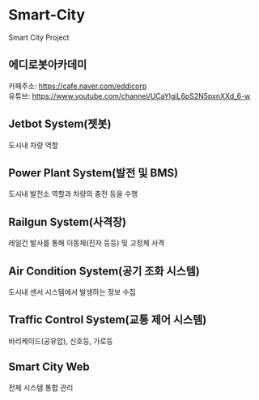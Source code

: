 # Smart-City
Smart City Project

## 에디로봇아카데미

카페주소: https://cafe.naver.com/eddicorp  
유튜브: https://www.youtube.com/channel/UCaYlgiL6pS2N5pxnXXd_6-w  

## Jetbot System(젯봇)

도시내 차량 역할  

## Power Plant System(발전 및 BMS)

도시내 발전소 역할과 차량의 충전 등을 수행  

## Railgun System(사격장)

레일건 발사를 통해 이동체(진자 등등) 및 고정체 사격

## Air Condition System(공기 조화 시스템)

도시내 센서 시스템에서 발생하는 정보 수집

## Traffic Control System(교통 제어 시스템)

바리케이드(공유압), 신호등, 가로등

## Smart City Web

전체 시스템 통합 관리
